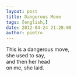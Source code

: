 ```yaml
---
layout: post
title: Dangerous Move
tags: [english,]
date: 2012-04-24 21:28:00
author: pietro
---
```

This is a dangerous move,<br/>she used to say,<br/>and then her head<br/>on me, she laid.
